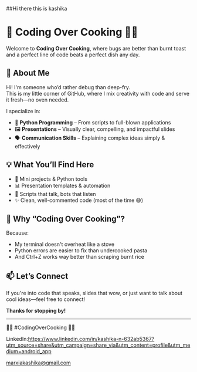 ##Hi there this is kashika
# 🍝 Coding Over Cooking 👩‍💻

Welcome to **Coding Over Cooking**, where bugs are better than burnt toast and a perfect line of code beats a perfect dish any day.

## 🚀 About Me

Hi! I'm someone who’d rather debug than deep-fry.  
This is my little corner of GitHub, where I mix creativity with code and serve it fresh—no oven needed.

I specialize in:
- 🐍 **Python Programming** – From scripts to full-blown applications  
- 🖼️ **Presentations** – Visually clear, compelling, and impactful slides  
- 🗣️ **Communication Skills** – Explaining complex ideas simply & effectively

## 💡 What You’ll Find Here

- 🔧 Mini projects & Python tools  
- 📊 Presentation templates & automation  
- 💬 Scripts that talk, bots that listen  
- ✨ Clean, well-commented code (most of the time 😅)

## 🍳 Why “Coding Over Cooking”?

Because:
- My terminal doesn't overheat like a stove  
- Python errors are easier to fix than undercooked pasta  
- And Ctrl+Z works way better than scraping burnt rice

## 📫 Let’s Connect

If you're into code that speaks, slides that wow, or just want to talk about cool ideas—feel free to connect!

**Thanks for stopping by!**

---

👩‍💻 #CodingOverCooking 🧑‍🍳



LinkedIn:https://www.linkedin.com/in/kashika-n-632ab5367?utm_source=share&utm_campaign=share_via&utm_content=profile&utm_medium=android_app


marxiakashika@gmail.com

